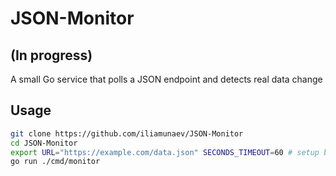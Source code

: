 # JSON-Monitor

## (In progress)
A small Go service that polls a JSON endpoint and detects real data change

## Usage
```bash
git clone https://github.com/iliamunaev/JSON-Monitor
cd JSON-Monitor
export URL="https://example.com/data.json" SECONDS_TIMEOUT=60 # setup brake between requests
go run ./cmd/monitor
```
